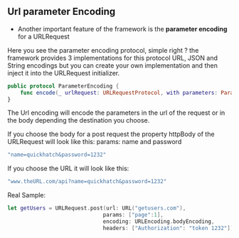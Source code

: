 ## **Url parameter Encoding**
- Another important feature of the framework is the **parameter encoding** for a URLRequest


Here you see the parameter encoding protocol, simple right ?
the framework provides 3 implementations for this protocol URL, JSON and String encodings but you can create your own implementation and then inject it into the URLRequest initializer.

```swift
public protocol ParameterEncoding {
    func encode(_ urlRequest: URLRequestProtocol, with parameters: Parameters?) throws -> URLRequest
}
```

The Url encoding will encode the parameters in the url of the request or in the body depending the destination you choose.

If you choose the body for a post request the property httpBody of the URLRequest will look like this:
params: name and password
```swift
"name=quickhatch&password=1232"
```

If you choose the URL it will look like this:
```swift
"www.theURL.com/api?name=quickhatch&password=1232"
```

Real Sample:
```swift
let getUsers = URLRequest.post(url: URL("getusers.com"),
                              params: ["page":1],
                              encoding: URLEncoding.bodyEncoding,
                              headers: ["Authorization": "token 1232"])
```
